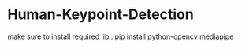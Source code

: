 # Human-Keypoint-Detection

make sure to install required lib : pip install python-opencv mediapipe



